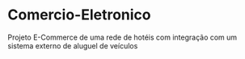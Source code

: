 # Comercio-Eletronico

Projeto E-Commerce de uma rede de hotéis com integração com um sistema externo de aluguel de veículos
